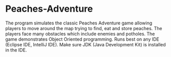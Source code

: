 # Peaches-Adventure
The program simulates the classic Peaches Adventure game allowing players to move around the map trying to find, eat and store peaches. The players face many obstacles which include enemies and potholes. The game demonstrates Object Oriented programming.
Runs best on any IDE (Eclipse IDE, IntelliJ IDE).
Make sure JDK (Java Development Kit) is installed in the IDE.
